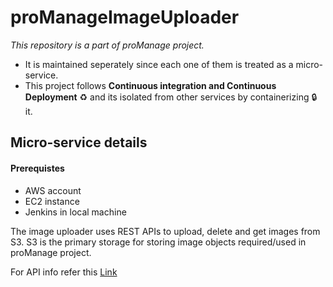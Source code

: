# proManageImageUploader
<i>This repository is a part of proManage project.</i><br>
- It is maintained seperately since each one of them is treated as a micro-service.<br>
- This project follows <strong>Continuous integration and Continuous Deployment</strong> :recycle: and its isolated from other services by containerizing :lock: it.

## Micro-service details
#### Prerequistes 
- AWS account
- EC2 instance
- Jenkins in local machine

The image uploader uses REST APIs to upload, delete and get images from S3. S3 is the primary storage for storing image objects required/used in proManage project.

For API info refer this [Link](https://github.com/DeepakVelmurugan/proManageImageUploader/blob/master/API_Formats.txt)


